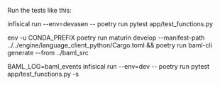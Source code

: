 Run the tests like this:

infisical run --env=devasen -- poetry run pytest app/test_functions.py

env -u CONDA_PREFIX poetry run maturin develop --manifest-path ../../engine/language_client_python/Cargo.toml && poetry run baml-cli generate --from ../baml_src

BAML_LOG=baml_events infisical run --env=dev -- poetry run pytest app/test_functions.py -s


